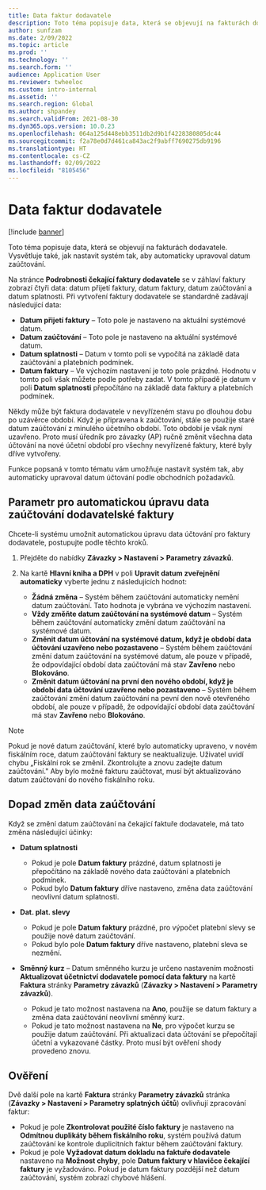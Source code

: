 ```yaml
---
title: Data faktur dodavatele
description: Toto téma popisuje data, která se objevují na fakturách dodavatele. Vysvětluje také, jak nastavit systém tak, aby automaticky upravoval datum zaúčtování.
author: sunfzam
ms.date: 2/09/2022
ms.topic: article
ms.prod: ''
ms.technology: ''
ms.search.form: ''
audience: Application User
ms.reviewer: twheeloc
ms.custom: intro-internal
ms.assetid: ''
ms.search.region: Global
ms.author: shpandey
ms.search.validFrom: 2021-08-30
ms.dyn365.ops.version: 10.0.23
ms.openlocfilehash: 064a125d448ebb3511db2d9b1f4228380805dc44
ms.sourcegitcommit: f2a78e0d7d461ca843ac2f9abff7690275db9196
ms.translationtype: HT
ms.contentlocale: cs-CZ
ms.lasthandoff: 02/09/2022
ms.locfileid: "8105456"
---
```

# <a name="vendor-invoice-dates"></a>Data faktur dodavatele

[!include [banner](../includes/banner.md)]

Toto téma popisuje data, která se objevují na fakturách dodavatele. Vysvětluje také, jak nastavit systém tak, aby automaticky upravoval datum zaúčtování.

Na stránce **Podrobnosti čekající faktury dodavatele** se v záhlaví faktury zobrazí čtyři data: datum přijetí faktury, datum faktury, datum zaúčtování a datum splatnosti. Při vytvoření faktury dodavatele se standardně zadávají následující data:

- **Datum přijetí faktury** – Toto pole je nastaveno na aktuální systémové datum.
- **Datum zaúčtování** – Toto pole je nastaveno na aktuální systémové datum. 
- **Datum splatnosti** – Datum v tomto poli se vypočítá na základě data zaúčtování a platebních podmínek.
- **Datum faktury** – Ve výchozím nastavení je toto pole prázdné. Hodnotu v tomto poli však můžete podle potřeby zadat. V tomto případě je datum v poli **Datum splatnosti** přepočítáno na základě data faktury a platebních podmínek.

Někdy může být faktura dodavatele v nevyřízeném stavu po dlouhou dobu po uzávěrce období. Když je připravena k zaúčtování, stále se použije staré datum zaúčtování z minulého účetního období. Toto období je však nyní uzavřeno. Proto musí úředník pro závazky (AP) ručně změnit všechna data účtování na nové účetní období pro všechny nevyřízené faktury, které byly dříve vytvořeny.

Funkce popsaná v tomto tématu vám umožňuje nastavit systém tak, aby automaticky upravoval datum účtování podle obchodních požadavků.

## <a name="parameter-for-automatically-adjusting-the-vendor-invoice-posting-date"></a>Parametr pro automatickou úpravu data zaúčtování dodavatelské faktury

Chcete-li systému umožnit automatickou úpravu data účtování pro faktury dodavatele, postupujte podle těchto kroků.

1.  Přejděte do nabídky **Závazky \> Nastavení \> Parametry závazků**.
2.  Na kartě **Hlavní kniha a DPH** v poli **Upravit datum zveřejnění automaticky** vyberte jednu z následujících hodnot:

    - **Žádná změna** – Systém během zaúčtování automaticky nemění datum zaúčtování. Tato hodnota je vybrána ve výchozím nastavení.
    - **Vždy změňte datum zaúčtování na systémové datum** – Systém během zaúčtování automaticky změní datum zaúčtování na systémové datum.
    - **Změnit datum účtování na systémové datum, když je období data účtování uzavřeno nebo pozastaveno** – Systém během zaúčtování změní datum zaúčtování na systémové datum, ale pouze v případě, že odpovídající období data zaúčtování má stav **Zavřeno** nebo **Blokováno**.
    - **Změnit datum účtování na první den nového období, když je období data účtování uzavřeno nebo pozastaveno** – Systém během zaúčtování změní datum zaúčtování na pevní den nově otevřeného období, ale pouze v případě, že odpovídající období data zaúčtování má stav **Zavřeno** nebo **Blokováno**.

> [!NOTE]
> Pokud je nové datum zaúčtování, které bylo automaticky upraveno, v novém fiskálním roce, datum zaúčtování faktury se neaktualizuje. Uživatel uvidí chybu „Fiskální rok se změnil. Zkontrolujte a znovu zadejte datum zaúčtování." Aby bylo možné fakturu zaúčtovat, musí být aktualizováno datum zaúčtování do nového fiskálního roku.

## <a name="impact-of-posting-date-changes"></a>Dopad změn data zaúčtování

Když se změní datum zaúčtování na čekající faktuře dodavatele, má tato změna následující účinky:

- **Datum splatnosti**

    - Pokud je pole **Datum faktury** prázdné, datum splatnosti je přepočítáno na základě nového data zaúčtování a platebních podmínek.
    - Pokud bylo **Datum faktury** dříve nastaveno, změna data zaúčtování neovlivní datum splatnosti.

- **Dat. plat. slevy**

    - Pokud je pole **Datum faktury** prázdné, pro výpočet platební slevy se použije nové datum zaúčtování.
    - Pokud bylo pole **Datum faktury** dříve nastaveno, platební sleva se nezmění.

- **Směnný kurz** – Datum směnného kurzu je určeno nastavením možnosti **Aktualizovat účetnictví dodavatele pomocí data faktury** na kartě **Faktura** stránky **Parametry závazků** (**Závazky \> Nastavení \> Parametry závazků**).

    - Pokud je tato možnost nastavena na **Ano**, použije se datum faktury a změna data zaúčtování neovlivní směnný kurz.
    - Pokud je tato možnost nastavena na **Ne**, pro výpočet kurzu se použije datum zaúčtování. Při aktualizaci data účtování se přepočítají účetní a vykazované částky. Proto musí být ověření shody provedeno znovu.

## <a name="validation"></a>Ověření

Dvě další pole na kartě **Faktura** stránky **Parametry závazků** stránka (**Závazky \> Nastavení \> Parametry splatných účtů**) ovlivňují zpracování faktur:

- Pokud je pole **Zkontrolovat použité číslo faktury** je nastaveno na **Odmítnou duplikáty během fiskálního roku**, systém používá datum zaúčtování ke kontrole duplicitních faktur během zaúčtování faktury.
- Pokud je pole **Vyžadovat datum dokladu na faktuře dodavatele** nastaveno na **Možnost chyby**, pole **Datum faktury v hlavičce čekající faktury** je vyžadováno. Pokud je datum faktury pozdější než datum zaúčtování, systém zobrazí chybové hlášení.
